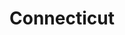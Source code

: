 ---
title: Connecticut
crosslinks:
- autotldr
- newhaven
- livven
- cordcutters
- funny
- videos
- titlegore
- The_Donald
- MarchForScience
- philly
- NewCanaan
- Damnthatsinteresting
- CalamariRaceTeam
- MMAStreams
- CTents
- '2013'
- Frugal
- MapPorn
- cycling
- news
---